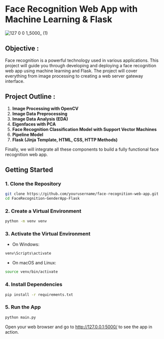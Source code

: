 # Face Recognition Web App with Machine Learning & Flask

![127 0 0 1_5000_ (1)](https://github.com/FYT3RP4TIL/FaceRecognition-GenderApp-Flask/assets/113416452/397591ac-0120-4bc5-bbc2-39adf433edea)

## Objective :

Face recognition is a powerful technology used in various applications. This project will guide you through developing and deploying a face recognition web app using machine learning and Flask. The project will cover everything from image processing to creating a web server gateway interface.

## Project Outline :

1. **Image Processing with OpenCV**
2. **Image Data Preprocessing**
3. **Image Data Analysis (EDA)**
4. **Eigenfaces with PCA**
5. **Face Recognition Classification Model with Support Vector Machines**
6. **Pipeline Model**
7. **Flask (Jinja Template, HTML, CSS, HTTP Methods)**

Finally, we will integrate all these components to build a fully functional face recognition web app.

## Getting Started

### 1. Clone the Repository

```bash
git clone https://github.com/yourusername/face-recognition-web-app.git
cd FaceRecognition-GenderApp-Flask
```

### 2. Create a Virtual Environment

```bash
python -m venv venv
```

### 3. Activate the Virtual Environment

- On Windows:
```bash
venv\Scripts\activate
```
- On macOS and Linux:
```bash
source venv/bin/activate
```
### 4. Install Dependencies
```bash
pip install -r requirements.txt
```

### 5. Run the App
```bash
python main.py
```
Open your web browser and go to http://127.0.0.1:5000/ to see the app in action.
